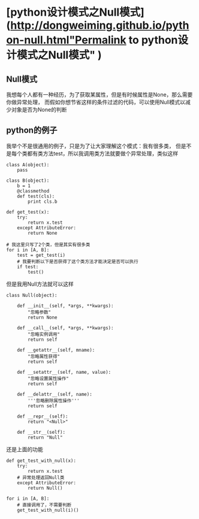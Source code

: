 #  [python设计模式之Null模式](http://dongweiming.github.io/python-null.html"Permalink to python设计模式之Null模式" )

## Null模式

我想每个人都有一种经历，为了获取某属性，但是有时候属性是None，那么需要你做异常处理，
而假如你想节省这样的条件过滤的代码，可以使用Null模式以减少对象是否为None的判断

## python的例子

我举个不是很通用的例子，只是为了让大家理解这个模式：我有很多类， 但是不是每个类都有类方法test，所以我调用类方法就要做个异常处理，类似这样

    
    
    class A(object):
        pass
    
    class B(object):
        b = 1
        @classmethod
        def test(cls):
            print cls.b
    
    def get_test(x):
        try:
            return x.test
        except AttributeError: 
            return None
    
    # 我这里只写了2个类，但是其实有很多类
    for i in [A, B]:
        test = get_test(i)
        # 我要判断以下是否获得了这个类方法才能决定是否可以执行
        if test:
            test()
    

但是我用Null方法就可以这样

    
    
    class Null(object):
    
        def __init__(self, *args, **kwargs):
            "忽略参数"
            return None
    
        def __call__(self, *args, **kwargs):
            "忽略实例调用"
            return self
    
        def __getattr__(self, mname):
            "忽略属性获得"
            return self
    
        def __setattr__(self, name, value):
            "忽略设置属性操作"
            return self
    
        def __delattr__(self, name):
            '''忽略删除属性操作'''
            return self
    
        def __repr__(self):
            return "<Null>"
    
        def __str__(self):
            return "Null"
    

还是上面的功能

    
    
    def get_test_with_null(x):
        try:
            return x.test
        # 异常处理返回Null类
        except AttributeError:
            return Null()
    
    for i in [A, B]:
        # 直接调用了，不需要判断
        get_test_with_null(i)()
    



